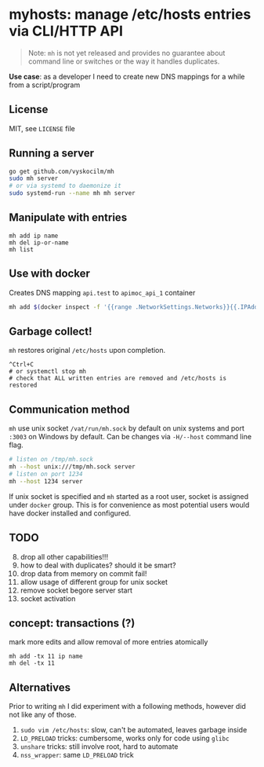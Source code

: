 # myhosts: manage /etc/hosts entries via CLI/HTTP API

> Note: `mh` is not yet released and provides no guarantee about command line
> or switches or the way it handles duplicates.

**Use case**: as a developer I need to create new DNS mappings for a while from
a script/program

## License

MIT, see `LICENSE` file


## Running a server

```sh
go get github.com/vyskocilm/mh
sudo mh server
# or via systemd to daemonize it
sudo systemd-run --name mh mh server
```

## Manipulate with entries
```
mh add ip name
mh del ip-or-name
mh list
```

## Use with docker

Creates DNS mapping `api.test` to `apimoc_api_1` container

```sh
mh add $(docker inspect -f '{{range .NetworkSettings.Networks}}{{.IPAddress}}{{end}}' apimock_api_1) api.test
```

## Garbage collect!

`mh` restores original `/etc/hosts` upon completion.

```
^Ctrl+C
# or systemctl stop mh
# check that ALL written entries are removed and /etc/hosts is restored
```

## Communication method

`mh` use unix socket `/vat/run/mh.sock` by default on unix systems and port
`:3003` on Windows by default. Can be changes via `-H/--host` command line
flag.

```sh
# listen on /tmp/mh.sock
mh --host unix:///tmp/mh.sock server
# listen on port 1234
mh --host 1234 server
```

If unix socket is specified and `mh` started as a root user, socket is assigned
under `docker` group. This is for convenience as most potential users would
have docker installed and configured.

## TODO
8. drop all other capabilities!!!
9. how to deal with duplicates? should it be smart?
10. drop data from memory on commit fail!
11. allow usage of different group for unix socket
12. remove socket begore server start
13. socket activation

## concept: transactions (?)

mark more edits and allow removal of more entries atomically

```
mh add -tx 11 ip name
mh del -tx 11
```

## Alternatives

Prior to writing `mh` I did experiment with a following methods, however did
not like any of those.

1. `sudo vim /etc/hosts`: slow, can't be automated, leaves garbage inside
2. `LD_PRELOAD` tricks: cumbersome, works only for code using `glibc`
3. `unshare` tricks: still involve root, hard to automate
4. `nss_wrapper`: same `LD_PRELOAD` trick
